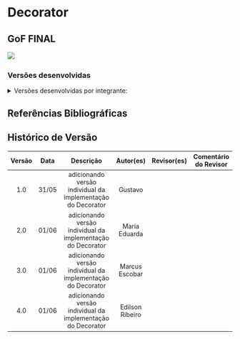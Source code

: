 # Decorator

## GoF FINAL

<img src="(COLOCAR IMAGEM AQUI)"/>

### Versões desenvolvidas

<details>
<summary>Versões desenvolvidas por integrante:</summary>

<details>
<summary>Versão do Gustavo:</summary>

### Gustavo

A implementação foi desenvolvida com base no exemplo disponibilizado pela professora no Aprender3 e, também baseado no site refactoring guru, adaptando-o para os nossos componentes.

### Modelagem

![Modelagem do Decorator - Acessibilidade](../../assets/GOFsEstruturais/Decorator/DecoratorGustavo.png)

<center>

Autor: [Gustavo Feitosa Haubert](https://github.com/GustavoHaubert)

</center>

### Código

```python

from abc import ABC, abstractmethod

class Pagina(ABC):
    @abstractmethod
    def exibir_pagina(self):
        pass

class PaginaConcreta(Pagina):
    def exibir_pagina(self):
        return "Exibindo página padrão."

    def mudar_tema(self):
        return "Tema padrão aplicado."

class PaginaDecorator(Pagina):
    def __init__(self, c: Pagina):
        self.wrapper = c

    def exibir_pagina(self):
        return self.wrapper.exibir_pagina()

class Contraste(PaginaDecorator):
    def alterar_contraste(self):
        return "Contraste aumentado."

    def alterar_cor(self):
        return "Cor ajustada para acessibilidade."

    def exibir_pagina(self):
        return f"{self.wrapper.exibir_pagina()} + {self.alterar_contraste()} + {self.alterar_cor()}"

class TamanhoFonte(PaginaDecorator):
    def aumentar_fonte(self):
        return "Fonte aumentada."

    def diminuir_fonte(self):
        return "Fonte diminuída."

    def mudar_cor(self):
        return "Cor da fonte alterada."

    def exibir_pagina(self):
        return f"{self.wrapper.exibir_pagina()} + {self.aumentar_fonte()} + {self.mudar_cor()}"

class TamanhoBotao(PaginaDecorator):
    def aumentar_botao(self):
        return "Botões aumentados."

    def diminuir_botao(self):
        return "Botões diminuídos."

    def alterar_cor_botao(self):
        return "Cor dos botões alterada."

    def exibir_pagina(self):
        return f"{self.wrapper.exibir_pagina()} + {self.aumentar_botao()} + {self.alterar_cor_botao()}"


```

<center>

Autor: [Gustavo Feitosa Haubert](https://github.com/GustavoHaubert)

</center>

</details>

<details>
<summary>Versão do Marcus:</summary>

### Marcus Escobar

### Modelagem

![Modelagem do Decorator - Acessibilidade](../../assets/GOFsEstruturais/Decorator/DecoratorMarcusEscobar.png)

<center>

Autor: [Marcus Escobar](https://github.com/MarcusEscobar)

</center>

### Código

```python

from abc import ABC, abstractmethod

class Acessibilidade(ABC): #interface Acessibilidade
    @abstractmethod
    def ajustar_contraste(self) -> bool:
        pass

    @abstractmethod
    def alterar_cor(self) -> bool:
        pass

    @abstractmethod
    def v_libras(self) -> bool:
        pass

    @abstractmethod
    def ajustar_fonte(self) -> bool:
        pass

#Comportamento Base
class Sistema(Acessibilidade):
    def __init__(self):
        self.vibras_habilitado = False
        self.contraste = "baixo"
        self.tamanho_fonte = 12

    def ajustar_contraste(self) -> bool:
        self.contraste = "alto"
        print("Contraste ajustado para alto")
        return True

    def alterar_cor(self) -> bool:
        print("Cores alteradas para modo acessível")
        return True

    def v_libras(self) -> bool:
        self.vibras_habilitado = True
        print("Libras habilitado")
        return True

    def ajustar_fonte(self) -> bool:
        self.tamanho_fonte += 2
        print(f"Tamanho da fonte ajustado para {self.tamanho_fonte}")
        return True

#Decorator
class Decorator(Acessibilidade):
    def __init__(self, component: Acessibilidade):
        self.component = component

    def ajustar_contraste(self) -> bool:
        return self.component.ajustar_contraste()

    def alterar_cor(self) -> bool:
        return self.component.alterar_cor()

    def v_libras(self) -> bool:
        return self.component.v_libras()

    def ajustar_fonte(self) -> bool:
        return self.component.ajustar_fonte()

```

<center>

Autor: [Marcus Escobar](https://github.com/MarcusEscobar)

</center>

</details>

<details>
<summary>Versão da Maria Eduarda:</summary>

## Introdução

Este exemplo é só um modelo de como poderia ser feito!

O padrão **Decorator** (ou Decorador) é um padrão **estrutural** que permite **adicionar funcionalidades a objetos de forma flexível**, sem alterar a estrutura das classes originais. Ele segue o princípio de **abertura/fechamento** do SOLID: aberto para extensão, fechado para modificação.

No contexto de interfaces gráficas e acessibilidade, esse padrão é extremamente útil para permitir que usuários apliquem diferentes **níveis de personalização**, como:

- Alterar tamanho da fonte
- Modificar tamanho dos botões
- Mudar contraste ou cores da interface

## Contexto

Imagine que temos um componente base chamado `Visual`, que representa a aparência padrão do site. Podemos "decorar" esse visual com camadas de customização que o usuário escolhe.

Cada decorador adiciona uma **nova funcionalidade visual**, como aumentar a fonte, trocar cores, ou redimensionar botões, sem precisar reescrever ou estender diretamente o visual original.

## Estrutura de Classes

- `Visual`: classe base (interface ou componente simples).
- `VisualDecorator`: classe abstrata que estende `Visual` e serve de base para os decoradores concretos.
- `FonteGrande`, `BotoesGrandes`, `ContrasteAlto`: decoradores que adicionam customizações específicas.

![Modelagem do Decorator - Acessibilidade](../../assets/GOFsEstruturais/Decorator/DecoratorDuda.png)

<center>

Autor: [Maria Eduarda Vieira ](https://github.com/DudaV228)

</center>

### Código

```python

# Classe base
class Visual:
    def renderizar(self):
        return "Site padrão"

# Decorador base
class VisualDecorator(Visual):
    def __init__(self, visual):
        self._visual = visual

    def renderizar(self):
        return self._visual.renderizar()

# Aumentar fonte
class FonteGrande(VisualDecorator):
    def renderizar(self):
        return f"{super().renderizar()} + Fonte Grande"

# Botões maiores
class BotoesGrandes(VisualDecorator):
    def renderizar(self):
        return f"{super().renderizar()} + Botões Grandes"

# Contraste Alto
class ContrasteAlto(VisualDecorator):
    def renderizar(self):
        return f"{super().renderizar()} + Contraste Alto"

#Exemplo de uso
visual_padrao = Visual()
print(visual_padrao.renderizar())

visual_customizado = ContrasteAlto(FonteGrande(BotoesGrandes(visual_padrao)))
print(visual_customizado.renderizar())

```

<center>

Autor: [Maria Eduarda Vieira ](https://github.com/DudaV228)

</center>
</details>

<details>
<summary>Versão do Edilson:</summary>

### Edilson

### Modelagem

![Modelagem do Decorator - Acessibilidade](../../assets/GOFsEstruturais/Decorator/DecoratorEdilson.png)

<center>

Autor: [Edilson Ribeiro](https://github.com/edilson-r-jr)

</center>

### Código

```python

from abc import ABC, abstractmethod

# 1) Interface / Componente
class SistemaComponent(ABC):
    @abstractmethod
    def ajustar_contraste(self) -> bool:
        pass

    @abstractmethod
    def ajustar_fonte(self) -> bool:
        pass

    @abstractmethod
    def habilitar_vibras(self) -> bool:
        pass

    @abstractmethod
    def armazenar_memoria(self) -> bool:
        pass


# 2) Implementação “core” do Sistema
class SistemaCore(SistemaComponent):
    def ajustar_contraste(self) -> bool:
        print("[SistemaCore] Contraste ajustado (configuração padrão).")
        return True

    def ajustar_fonte(self) -> bool:
        print("[SistemaCore] Fonte ajustada (configuração padrão).")
        return True

    def habilitar_vibras(self) -> bool:
        print("[SistemaCore] Vibração habilitada (configuração padrão).")
        return True

    def armazenar_memoria(self) -> bool:
        print("[SistemaCore] Memória armazenada (configuração padrão).")
        return True


# 3) Decorator abstrato
class SistemaDecorator(SistemaComponent):
    def __init__(self, componente: SistemaComponent):
        self._wrappee = componente

    def ajustar_contraste(self) -> bool:
        return self._wrappee.ajustar_contraste()

    def ajustar_fonte(self) -> bool:
        return self._wrappee.ajustar_fonte()

    def habilitar_vibras(self) -> bool:
        return self._wrappee.habilitar_vibras()

    def armazenar_memoria(self) -> bool:
        return self._wrappee.armazenar_memoria()


# 4) Decorators concretos

class ContrasteDecorator(SistemaDecorator):
    def __init__(self, componente: SistemaComponent):
        super().__init__(componente)

    def ajustar_contraste(self) -> bool:
        print("[ContrasteDecorator] Pré-processamento de contraste.")
        resultado = super().ajustar_contraste()
        print("[ContrasteDecorator] Pós-processamento de contraste.")
        return resultado


class FonteDecorator(SistemaDecorator):
    def __init__(self, componente: SistemaComponent):
        super().__init__(componente)

    def ajustar_fonte(self) -> bool:
        print("[FonteDecorator] Pré-processamento de fonte.")
        resultado = super().ajustar_fonte()
        print("[FonteDecorator] Pós-processamento de fonte.")
        return resultado


class VibrasDecorator(SistemaDecorator):
    def __init__(self, componente: SistemaComponent):
        super().__init__(componente)

    def habilitar_vibras(self) -> bool:
        print("[VlibrasDecorator] Pré-processamento de vibração.")
        resultado = super().habilitar_vibras()
        print("[VlibrasDecorator] Pós-processamento de vibração.")
        return resultado


class ArmazenarMemoriaDecorator(SistemaDecorator):
    def __init__(self, componente: SistemaComponent):
        super().__init__(componente)

    def armazenar_memoria(self) -> bool:
        print("[ArmazenarMemoriaDecorator] Pré-processamento de armazenamento.")
        resultado = super().armazenar_memoria()
        print("[ArmazenarMemoriaDecorator] Pós-processamento de armazenamento.")
        return resultado

```

</details>

</details>

## Referências Bibliográficas

## Histórico de Versão

| Versão | Data  |                          Descrição                          |    Autor(es)    | Revisor(es) | Comentário do Revisor |
| :----: | :---: | :---------------------------------------------------------: | :-------------: | :---------: | :-------------------: |
|  1.0   | 31/05 | adicionando versão individual da implementação do Decorator |     Gustavo     |             |                       |
|  2.0   | 01/06 | adicionando versão individual da implementação do Decorator |  Maria Eduarda  |             |                       |
|  3.0   | 01/06 | adicionando versão individual da implementação do Decorator | Marcus Escobar  |             |                       |
|  4.0   | 01/06 | adicionando versão individual da implementação do Decorator | Edilson Ribeiro |             |                       |
